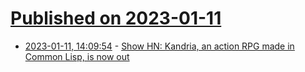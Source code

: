 # [Published on 2023-01-11](index.md)

* [2023-01-11, 14:09:54](https://news.ycombinator.com/item?id=34338629) - [Show HN: Kandria, an action RPG made in Common Lisp, is now out](https://store.steampowered.com/app/1261430/Kandria/)

